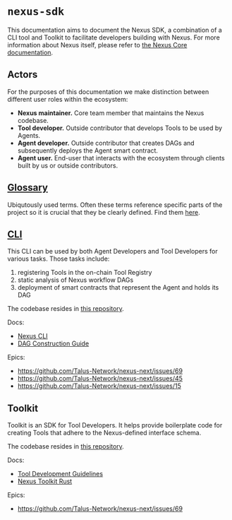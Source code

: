 # `nexus-sdk`

This documentation aims to document the Nexus SDK, a combination of a CLI tool and Toolkit to facilitate developers building with Nexus. For more information about Nexus itself, please refer to [the Nexus Core documentation][nexus-next-docs].

## Actors

For the purposes of this documentation we make distinction between different user roles within the ecosystem:

- **Nexus maintainer.** Core team member that maintains the Nexus codebase.
- **Tool developer.** Outside contributor that develops Tools to be used by Agents.
- **Agent developer.** Outside contributor that creates DAGs and subsequently deploys the Agent smart contract.
- **Agent user.** End-user that interacts with the ecosystem through clients built by us or outside contributors.

## [Glossary][nexus-next-glossary]

Ubiqutously used terms. Often these terms reference specific parts of the project so it is crucial that they be clearly defined. Find them [here][nexus-next-glossary].

## [CLI][cli-docs]

This CLI can be used by both Agent Developers and Tool Developers for various tasks. Those tasks include:

1. registering Tools in the on-chain Tool Registry
2. static analysis of Nexus workflow DAGs
3. deployment of smart contracts that represent the Agent and holds its DAG

The codebase resides in [this repository][repo-nexus-sdk].

Docs:

- [Nexus CLI][cli-docs]
- [DAG Construction Guide][dag-construction-docs]

Epics:

- https://github.com/Talus-Network/nexus-next/issues/69
- https://github.com/Talus-Network/nexus-next/issues/45
- https://github.com/Talus-Network/nexus-next/issues/15

## Toolkit

Toolkit is an SDK for Tool Developers. It helps provide boilerplate code for creating Tools that adhere to the Nexus-defined interface schema.

The codebase resides in [this repository][repo-nexus-sdk].

Docs:

- [Tool Development Guidelines][tool-development-docs]
- [Nexus Toolkit Rust][toolkit-rust-docs]

Epics:

- https://github.com/Talus-Network/nexus-next/issues/69

<!-- List of References -->

[repo-nexus-sui]: https://github.com/Talus-Network/nexus-next/tree/main/sui
[repo-nexus-rust]: https://github.com/Talus-Network/nexus-next/tree/main/be
[repo-nexus-sdk]: https://github.com/Talus-Network/nexus-sdk
[cli-docs]: ./CLI.md
[toolkit-rust-docs]: ./toolkit-rust.md
[tool-development-docs]: ./tool-development.md
[dag-construction-docs]: ./dag-construction.md

<!-- Note: these links will only work in the composite gitbook docs repo, not in the source repo. -->

[nexus-next-docs]: ../nexus-next/index.md
[nexus-next-glossary]: ../nexus-next/Glossary.md
